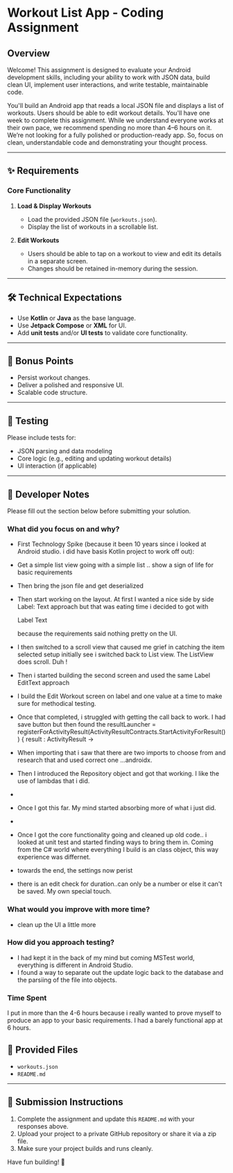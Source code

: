 # Workout List App - Coding Assignment

## Overview

Welcome! This assignment is designed to evaluate your Android development skills, including your ability to work with JSON data, build clean UI, implement user interactions, and write testable, maintainable code.

You'll build an Android app that reads a local JSON file and displays a list of workouts. Users should be able to edit workout details.
You'll have one week to complete this assignment. While we understand everyone works at their own pace, we recommend spending no more than 4–6 hours on it. We’re not looking for a fully polished or production-ready app.  So, focus on clean, understandable code and demonstrating your thought process.

---

## ✨ Requirements

### Core Functionality

1. **Load & Display Workouts**
   - Load the provided JSON file (`workouts.json`).
   - Display the list of workouts in a scrollable list.

2. **Edit Workouts**
   - Users should be able to tap on a workout to view and edit its details in a separate screen.
   - Changes should be retained in-memory during the session.
---

## 🛠 Technical Expectations

- Use **Kotlin** or **Java** as the base language.
- Use **Jetpack Compose** or **XML** for UI.
- Add **unit tests** and/or **UI tests** to validate core functionality.

---

## 🎯 Bonus Points

- Persist workout changes.
- Deliver a polished and responsive UI.
- Scalable code structure.

---

## 🧪 Testing

Please include tests for:
- JSON parsing and data modeling
- Core logic (e.g., editing and updating workout details)
- UI interaction (if applicable)

---

## 📝 Developer Notes

Please fill out the section below before submitting your solution.

### What did you focus on and why?
- First Technology Spike (because it been 10 years since i looked at Android studio. i did have basis Kotlin project to work off out):
- Get a simple list view going with a simple list  .. show a sign of life for basic requirements 
- Then  bring the json file and get deserialized 
- Then start working on the layout.  At first I wanted a nice side by side 
    Label: Text  approach but that was eating time i decided to got with 

    Label
    Text

    because the requirements said nothing pretty on the UI.
- I then  switched to a scroll view that caused me grief in catching  the item  selected 
    setup initially see i switched back to  List view.  The ListView does scroll. Duh !
-  Then i started building the second screen and used the same
    Label
    EditText approach
-  I build the Edit Workout screen on label and one value at a time to make sure for methodical 
    testing.
- Once that completed,  i struggled with getting the call back to work.  I had save button but 
   then found the
   resultLauncher = registerForActivityResult(ActivityResultContracts.StartActivityForResult()) { result : ActivityResult ->
- When importing that i saw that there are two imports to choose from and research that and used correct one
    ...androidx.
- Then I introduced the Repository object and got that working.  I like the use of lambdas that i did. 
- 
- Once I got this far. My mind started absorbing more of what i just did.  
- 
- Once I got the core functionality going and cleaned up old code.. i looked at unit test and started 
  finding ways to bring them in.  Coming from  the C# world where everything I build is an class object,
  this way experience was differnet.
- towards the end, the settings now perist
- there is an edit check for duration..can only be a number or else it can't be saved. My own special touch.


### What would you improve with more time?
-  clean up the UI a little more

### How did you approach testing?
- I had kept it in the back of my mind but coming MSTest world, everything is different in Android Studio.
- I found a way to separate out the update logic back to the database and the parsiing of the file into objects.

### Time Spent
   I put in more than the 4-6 hours because i really wanted to prove myself to produce an app to your basic requirements.
   I had a barely functional app at 6 hours. 

## 📁 Provided Files

- `workouts.json`
- `README.md`

---

## 🚀 Submission Instructions

1. Complete the assignment and update this `README.md` with your responses above.
2. Upload your project to a private GitHub repository or share it via a zip file.
3. Make sure your project builds and runs cleanly.

Have fun building! 💪
